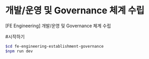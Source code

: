 # 개발/운영 및 Governance 체계 수립
[FE Engineering] 개발/운영 및 Governance 체계 수립 

#시작하기

```bash
$cd fe-engineering-establishment-governance
$npm run dev
